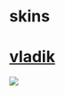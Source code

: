 # skins
# [vladik](https://drive.google.com/drive/folders/161V-kRBD1wKQmeisKqBhinNmP-pk1_iN)
<img src="https://cdn.discordapp.com/attachments/1147506286242566305/1147506329536184340/screenshot915.png"/>
